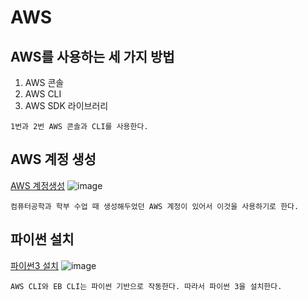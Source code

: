 # AWS 

## AWS를 사용하는 세 가지 방법
1. AWS 콘솔
2. AWS CLI
3. AWS SDK 라이브러리
```
1번과 2번 AWS 콘솔과 CLI를 사용한다.
```
## AWS 계정 생성
[AWS 계정생성](https://portal.aws.amazon.com/billing/signup#/start)
![image](https://github.com/mr-won/AWS/assets/58906858/a18cc673-fd81-44f1-a861-0b3ed60667b3)
```
컴퓨터공학과 학부 수업 때 생성해두었던 AWS 계정이 있어서 이것을 사용하기로 한다.
```
## 파이썬 설치
[파이썬3 설치](https://www.python.org/downloads/windows/)
![image](https://github.com/mr-won/AWS/assets/58906858/1d7449ee-279f-40a7-969e-33517d3a0b64)
```
AWS CLI와 EB CLI는 파이썬 기반으로 작동한다. 따라서 파이썬 3을 설치한다.
```
